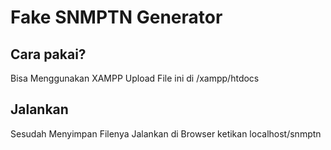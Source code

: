 # Fake SNMPTN Generator

## Cara pakai?
Bisa Menggunakan XAMPP
Upload File ini di /xampp/htdocs 

## Jalankan
Sesudah Menyimpan Filenya Jalankan di Browser ketikan localhost/snmptn
